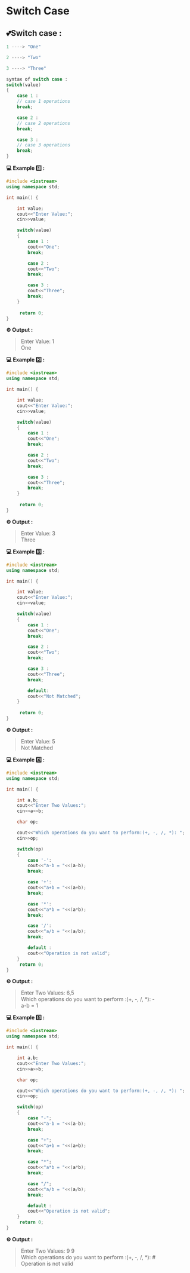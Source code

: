 # Switch Case

## 💕Switch case  : 
```cpp
1 ----> "One"

2 ----> "Two"

3 ----> "Three"

syntax of switch case : 
switch(value)
{
    case 1 : 
    // case 1 operations
    break;

    case 2 : 
    // case 2 operations
    break;

    case 3 : 
    // case 3 operations
    break;
}
```
**💻 Example 1️⃣ :**
```cpp
#include <iostream>
using namespace std;

int main() {

    int value;
    cout<<"Enter Value:";
    cin>>value;

    switch(value)
    {
        case 1 : 
        cout<<"One";
        break;

        case 2 : 
        cout<<"Two";
        break;

        case 3 : 
        cout<<"Three";
        break;
    }
   
     return 0;
}
```
**⚙️ Output :**
>Enter Value: 1<br/>
One

**💻 Example 2️⃣ :**
```cpp
#include <iostream>
using namespace std;

int main() {

    int value;
    cout<<"Enter Value:";
    cin>>value;

    switch(value)
    {
        case 1 : 
        cout<<"One";
        break;

        case 2 : 
        cout<<"Two";
        break;

        case 3 : 
        cout<<"Three";
        break;
    }
   
     return 0;
}
```
**⚙️ Output :**
>Enter Value: 3<br/>
Three

**💻 Example 3️⃣ :**
```cpp
#include <iostream>
using namespace std;

int main() {

    int value;
    cout<<"Enter Value:";
    cin>>value;

    switch(value)
    {
        case 1 : 
        cout<<"One";
        break;

        case 2 : 
        cout<<"Two";
        break;

        case 3 : 
        cout<<"Three";
        break;

        default:
        cout<<"Not Matched";
    }
   
     return 0;
}
```
**⚙️ Output :**
>Enter Value: 5<br/>
Not Matched

**💻 Example 4️⃣ :**
```cpp
#include <iostream>
using namespace std;

int main() {

    int a,b;
    cout<<"Enter Two Values:";
    cin>>a>>b;

    char op;

    cout<<"Which operations do you want to perform:(+, -, /, *): ";
    cin>>op;

    switch(op)
    {
        case '-':
        cout<<"a-b = "<<(a-b);
        break;

        case '+':
        cout<<"a+b = "<<(a+b);
        break;

        case '*':
        cout<<"a*b = "<<(a*b);
        break;

        case '/':
        cout<<"a/b = "<<(a/b);
        break;

        default : 
        cout<<"Operation is not valid";
    }  
     return 0;
}
```
**⚙️ Output :**
>Enter Two Values: 6,5<br/>
Which operations do you want to perform :(+, -, /, *): - <br/>
a-b = 1


**💻 Example 5️⃣ :**
```cpp
#include <iostream>
using namespace std;

int main() {

    int a,b;
    cout<<"Enter Two Values:";
    cin>>a>>b;

    char op;

    cout<<"Which operations do you want to perform:(+, -, /, *): ";
    cin>>op;

    switch(op)
    {
        case "-";
        cout<<"a-b = "<<(a-b);
        break;

        case "+";
        cout<<"a+b = "<<(a+b);
        break;

        case "*";
        cout<<"a*b = "<<(a*b);
        break;

        case "/";
        cout<<"a/b = "<<(a/b);
        break;

        default : 
        cout<<"Operation is not valid";
    }  
     return 0;
}
```
**⚙️ Output :**
>Enter Two Values: 9 9<br/>
Which operations do you want to perform :(+, -, /, *): #  <br/>
Operation is not valid
